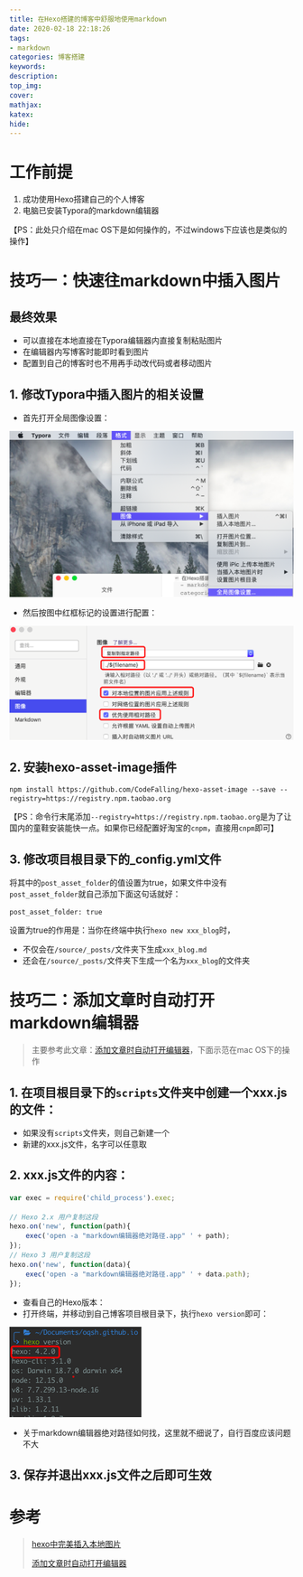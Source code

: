 ```yaml
---
title: 在Hexo搭建的博客中舒服地使用markdown
date: 2020-02-18 22:18:26
tags: 
- markdown
categories: 博客搭建
keywords:
description:
top_img:
cover:
mathjax:
katex:
hide:
---
```


# 工作前提

1. 成功使用Hexo搭建自己的个人博客
2. 电脑已安装Typora的markdown编辑器

【PS：此处只介绍在mac OS下是如何操作的，不过windows下应该也是类似的操作】



# 技巧一：快速往markdown中插入图片

## 最终效果

- 可以直接在本地直接在Typora编辑器内直接复制粘贴图片
- 在编辑器内写博客时能即时看到图片
- 配置到自己的博客时也不用再手动改代码或者移动图片



## 1. 修改Typora中插入图片的相关设置

- 首先打开全局图像设置：

<img src="在Hexo搭建的博客中舒服地使用markdown/image-20200218222230133.png" alt="image-20200218222230133" style="zoom:50%;" />

- 然后按图中红框标记的设置进行配置：

<img src="在Hexo搭建的博客中舒服地使用markdown/image-20200218222510874.png" alt="image-20200218222510874" style="zoom:50%;" />



## 2. 安装hexo-asset-image插件

```
npm install https://github.com/CodeFalling/hexo-asset-image --save --registry=https://registry.npm.taobao.org
```

【PS：命令行末尾添加`--registry=https://registry.npm.taobao.org`是为了让国内的童鞋安装能快一点。如果你已经配置好淘宝的`cnpm`，直接用`cnpm`即可】



## 3. 修改项目根目录下的_config.yml文件

将其中的`post_asset_folder`的值设置为true，如果文件中没有`post_asset_folder`就自己添加下面这句话就好：

```
post_asset_folder: true
```

设置为true的作用是：当你在终端中执行`hexo new xxx_blog`时，

- 不仅会在`/source/_posts/`文件夹下生成`xxx_blog.md`
- 还会在`/source/_posts/`文件夹下生成一个名为`xxx_blog`的文件夹



# 技巧二：添加文章时自动打开markdown编辑器

> 主要参考此文章：[添加文章时自动打开编辑器](https://notes.doublemine.me/2015-06-29-Hexo添加文章时自动打开编辑器.html)，下面示范在mac OS下的操作

## 1. 在项目根目录下的`scripts`文件夹中创建一个xxx.js的文件：

- 如果没有`scripts`文件夹，则自己新建一个
- 新建的xxx.js文件，名字可以任意取

## 2. xxx.js文件的内容：

```javascript
var exec = require('child_process').exec;

// Hexo 2.x 用户复制这段
hexo.on('new', function(path){
    exec('open -a "markdown编辑器绝对路径.app" ' + path);
});
// Hexo 3 用户复制这段
hexo.on('new', function(data){
    exec('open -a "markdown编辑器绝对路径.app" ' + data.path);
});
```

- 查看自己的Hexo版本：
- 打开终端，并移动到自己博客项目根目录下，执行`hexo version`即可：

<img src="在Hexo搭建的博客中舒服地使用markdown/image-20200218230704820.png" alt="image-20200218230704820" style="zoom:50%;" />

- 关于markdown编辑器绝对路径如何找，这里就不细说了，自行百度应该问题不大

## 3. 保存并退出xxx.js文件之后即可生效



# 参考

>[hexo中完美插入本地图片](http://etrd.org/2017/01/23/hexo中完美插入本地图片/)
>
>[添加文章时自动打开编辑器](https://notes.doublemine.me/2015-06-29-Hexo添加文章时自动打开编辑器.html)